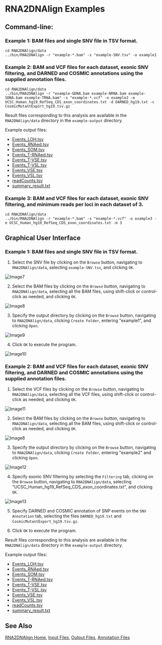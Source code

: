 # RNA2DNAlign Examples

## Command-line:

### Example 1: BAM files and single SNV file in TSV format.

    cd RNA2DNAlign/data
    ../bin/RNA2DNAlign -r "example-*.bam" -s "example-SNV.tsv" -o example1

### Example 2: BAM and VCF files for each dataset, exonic SNV filtering, and DARNED and COSMIC annotations using the supplied annotation files.

    cd RNA2DNAlign/data
    ../bin/RNA2DNAlign -r "example-GDNA.bam example-NRNA.bam example-SDNA.bam example-TRNA.bam" -s "example-*.vcf" -o example2 -e UCSC_Human_hg19_RefSeq_CDS_exon_coordinates.txt -d DARNED_hg19.txt -c CosmicMutantExport_hg19.tsv.gz

Result files corresponding to this analysis are available in the `RNA2DNAlign/data` directory in the `example-output` directory. 

Example output files: 
* [Events_LOH.tsv](../data/example-output/Events_LOH.tsv)
* [Events_RNAed.tsv](../data/example-output/Events_RNAed.tsv)
* [Events_SOM.tsv](../data/example-output/Events_SOM.tsv)
* [Events_T-RNAed.tsv](../data/example-output/Events_T-RNAed.tsv)
* [Events_T-VSE.tsv](../data/example-output/Events_T-VSE.tsv)
* [Events_T-VSL.tsv](../data/example-output/Events_T-VSL.tsv)
* [Events_VSE.tsv](../data/example-output/Events_VSE.tsv)
* [Events_VSL.tsv](../data/example-output/Events_VSL.tsv)
* [readCounts.tsv](../data/example-output/readCounts.tsv)
* [summary_result.txt](../data/example-output/summary_result.txt)

### Example 3: BAM and VCF files for each dataset, exonic SNV filtering, and minimum reads per loci in each dataset of 3. 

    cd RNA2DNAlign/data
    ../bin/RNA2DNAlign -r "example-*.bam" -s "example-*.vcf" -o example3 -e UCSC_Human_hg19_RefSeq_CDS_exon_coordinates.txt -m 3

## Graphical User Interface

### Example 1: BAM files and single SNV file in TSV format.

1. Select the SNV file by clicking on the `Browse` button, navigating to `RNA2DNAlign/data`, selecting `example-SNV.tsv`, and clicking `OK`.

![Image7](RNA2DNAlign7.png)

2. Select the BAM files by clicking on the `Browse` button, navigating to `RNA2DNAlign/data`, selecting all the BAM files, using shift-click or control-click as needed, and clicking `OK`.

![Image8](RNA2DNAlign8.png)

3. Specify the output directory by clicking on the `Browse` button, navigating to `RNA2DNAlign/data`, clicking `Create Folder`, entering "example1", and clicking `Open`.

![Image9](RNA2DNAlign9.png)

4. Click `OK` to execute the program.

![Image10](RNA2DNAlign10.png)

### Example 2: BAM and VCF files for each dataset, exonic SNV filtering, and DARNED and COSMIC annotations using the supplied annotation files.

1. Select the VCF files by clicking on the `Browse` button, navigating to `RNA2DNAlign/data`, selecting all the VCF files, using shift-click or control-click as needed, and clicking `OK`.

![Image11](RNA2DNAlign11.png)


2. Select the BAM files by clicking on the `Browse` button, navigating to `RNA2DNAlign/data`, selecting all the BAM files, using shift-click or control-click as needed, and clicking `OK`.

![Image8](RNA2DNAlign8.png)

3. Specify the output directory by clicking on the `Browse` button, navigating to `RNA2DNAlign/data`, clicking `Create Folder`, entering "example2" and clicking `Open`.

![Image12](RNA2DNAlign12.png)

4. Specify exonic SNV filtering by selecting the `Filtering` tab, clicking on the `Browse` button, navigating to `RNA2DNAlign/data`, selecting "UCSC_Human_hg19_RefSeq_CDS_exon_coordinates.txt", and clicking `OK`.

![Image13](RNA2DNAlign13.png)

5. Specify DARNED and COSMIC annotation of SNP events on the `SNV Annotation` tab, selecting the files `DARNED_hg19.txt` and `CosmicMutantExport_hg19.tsv.gz`. 

6. Click `OK` to execute the program.

Result files corresponding to this analysis are available in the `RNA2DNAlign/data` directory in the `example-output` directory. 

Example output files: 
* [Events_LOH.tsv](../data/example-output/Events_LOH.tsv)
* [Events_RNAed.tsv](../data/example-output/Events_RNAed.tsv)
* [Events_SOM.tsv](../data/example-output/Events_SOM.tsv)
* [Events_T-RNAed.tsv](../data/example-output/Events_T-RNAed.tsv)
* [Events_T-VSE.tsv](../data/example-output/Events_T-VSE.tsv)
* [Events_T-VSL.tsv](../data/example-output/Events_T-VSL.tsv)
* [Events_VSE.tsv](../data/example-output/Events_VSE.tsv)
* [Events_VSL.tsv](../data/example-output/Events_VSL.tsv)
* [readCounts.tsv](../data/example-output/readCounts.tsv)
* [summary_result.txt](../data/example-output/summary_result.txt)

## See Also

[RNA2DNAlign Home](..), [Input Files](InputFiles.md), [Output Files](OutputFiles.md), [Annotation Files](AnnotationFiles.md)

